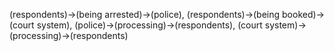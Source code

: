 (respondents)->(being arrested)->(police), (respondents)->(being booked)->(court system), (police)->(processing)->(respondents), (court system)->(processing)->(respondents)